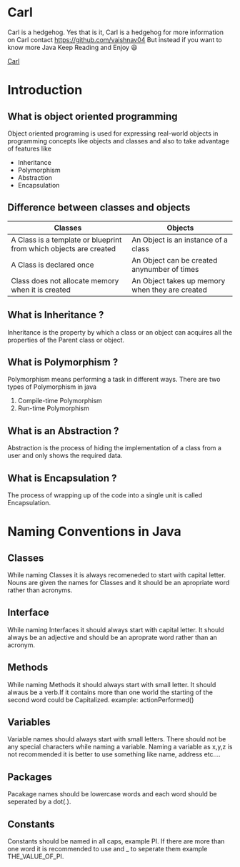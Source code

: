 # Carl
Carl is a hedgehog. Yes that is it, Carl is a hedgehog for more information on Carl contact https://github.com/vaishnav04
But instead if you want to know more Java Keep Reading and Enjoy :smiley:

[Carl](https://github.com/abhijitramesh/Carl/blob/master/Images/Carl.jpg)

# Introduction

## What is object oriented programming

Object oriented programing is used for expressing real-world objects in programming concepts like objects and classes and also to take advantage of features like 

* Inheritance
* Polymorphism
* Abstraction 
* Encapsulation

## Difference between classes and objects

|    Classes                                                        |            Objects                              |
| ------------------------------------------------------------------|-------------------------------------------------|                                    
| A Class is a template or blueprint from which objects are created | An Object is an instance of a class             |
| A Class is declared once                                          | An Object can be created anynumber of times     |
| Class does not allocate memory when it is created                 | An Object takes up memory when they are created |


## What is Inheritance ?

Inheritance is the property by which a class or an object can acquires all the properties of the Parent class or object.

## What is Polymorphism ?

Polymorphism means performing a task in different ways. There are two types of Polymorphism in java 

1. Compile-time Polymorphism
1. Run-time Polymorphism

## What is an Abstraction ?

Abstraction is the process of hiding the implementation of a class from a user and only shows the required data.

## What is Encapsulation ?

The process of wrapping up of the code into a single unit is called Encapsulation.

# Naming Conventions in Java

## Classes

While naming Classes it is always recomeneded to start with capital letter.
Nouns are given the names for Classes and it should be an apropriate word rather than acronyms.

## Interface

While naming Interfaces it should always start with capital letter.
It should always be an adjective and should be an aproprate word rather than an acronym.

## Methods

While naming Methods it should always start with small letter.
It should alwaus be a verb.If it contains more than one world the starting of the second word could be Capitalized.
example: actionPerformed()

## Variables

Variable names should always start with small letters. There should not be any special characters while naming a variable.
Naming a variable as x,y,z is not recommended it is better to use something like name, address etc....

## Packages

Pacakage names should be lowercase words and each word should be seperated by a dot(.).

## Constants

Constants should be named in all caps, example PI. If there are more than one word it is recommended to use and _ to seperate them example THE_VALUE_OF_PI.


























